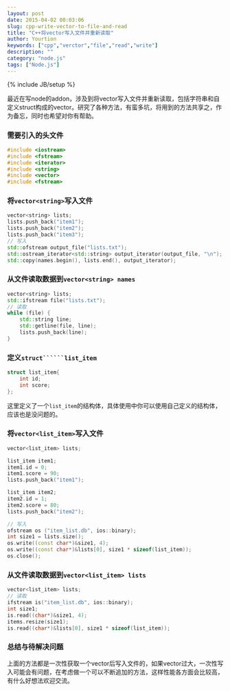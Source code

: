```yaml
---
layout: post
date: 2015-04-02 00:03:06
slug: cpp-write-vector-to-file-and-read
title: "C++将vector写入文件并重新读取"
author: Yourtion
keywords: ["cpp","verctor","file","read","write"]
description: ""
category: "node.js"
tags: ["Node.js"]
---
```

{% include JB/setup %}

最近在写node的addon，涉及到将vector写入文件并重新读取，包括字符串和自定义struct构成的vector。研究了各种方法，有蛮多坑，将用到的方法共享之，作为备忘，同时也希望对你有帮助。

### 需要引入的头文件

```cpp
#include <iostream>
#include <fstream>
#include <iterator>
#include <string>
#include <vector>
#include <fstream>
```

### 将```vector<string>```写入文件

```cpp
vector<string> lists;
lists.push_back("item1");
lists.push_back("item2");
lists.push_back("item3");
// 写入
std::ofstream output_file("lists.txt");
std::ostream_iterator<std::string> output_iterator(output_file, "\n");
std::copy(names.begin(), lists.end(), output_iterator);
```

### 从文件读取数据到```vector<string> names```

```cpp
vector<string> lists;
std::ifstream file("lists.txt");
// 读取
while (file) {
	std::string line;
	std::getline(file, line);
	lists.push_back(line);
}  
```

### 定义```struct``````list_item```

```cpp
struct list_item{
	int id;
	int score;
};
```

这里定义了一个```list_item```的结构体，具体使用中你可以使用自己定义的结构体，应该也是没问题的。

### 将```vector<list_item>```写入文件

```cpp
vector<list_item> lists;

list_item item1;
item1.id = 0;
item1.score = 90;
lists.push_back("item1");

list_item item2;
item2.id = 1;
item2.score = 80;
lists.push_back("item2");

// 写入
ofstream os ("item_list.db", ios::binary);
int size1 = lists.size();
os.write((const char*)&size1, 4);
os.write((const char*)&lists[0], size1 * sizeof(list_item));
os.close();
```

### 从文件读取数据到```vector<list_item> lists```

```cpp
vector<list_item> lists;
// 读取
ifstream is("item_list.db", ios::binary);
int size1;
is.read((char*)&size1, 4);
items.resize(size1);
is.read((char*)&lists[0], size1 * sizeof(list_item));
```

### 总结与待解决问题

上面的方法都是一次性获取一个vector后写入文件的，如果vector过大，一次性写入可能会有问题，在考虑做一个可以不断追加的方法，这样性能各方面会比较高，有什么好想法欢迎交流。


